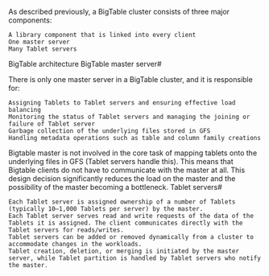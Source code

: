 As described previously, a BigTable cluster consists of three major components:

    A library component that is linked into every client
    One master server
    Many Tablet servers

BigTable architecture
BigTable master server#

There is only one master server in a BigTable cluster, and it is responsible for:

    Assigning Tablets to Tablet servers and ensuring effective load balancing
    Monitoring the status of Tablet servers and managing the joining or failure of Tablet server
    Garbage collection of the underlying files stored in GFS
    Handling metadata operations such as table and column family creations

Bigtable master is not involved in the core task of mapping tablets onto the underlying files in GFS (Tablet servers handle this). This means that Bigtable clients do not have to communicate with the master at all. This design decision significantly reduces the load on the master and the possibility of the master becoming a bottleneck.
Tablet servers#

    Each Tablet server is assigned ownership of a number of Tablets (typically 10–1,000 Tablets per server) by the master.
    Each Tablet server serves read and write requests of the data of the Tablets it is assigned. The client communicates directly with the Tablet servers for reads/writes.
    Tablet servers can be added or removed dynamically from a cluster to accommodate changes in the workloads.
    Tablet creation, deletion, or merging is initiated by the master server, while Tablet partition is handled by Tablet servers who notify the master.
